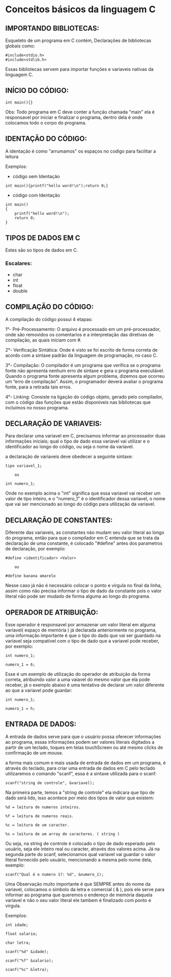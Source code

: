 # Conceitos básicos da linguagem C
## IMPORTANDO BIBLIOTECAS:

Esqueleto de um programa em C contém, Declarações de bibliotecas globais como:

```
#include<stdio.h> 
#include<stdlib.h>
```

Essas bibliotecas servem para importar funções e variaveis nativas da linguagem C.

## INÍCIO DO CÓDIGO:

```
int main(){}
```

Obs: Todo programa em C deve conter a função chamada "main" ela é responsavel por iniciar e finalizar o programa, dentro dela é onde colocamos todo o corpo do programa.

## IDENTAÇÃO DO CÓDIGO:

A identação é como "arrumamos" os espaços no codigo para facilitar a leitura

Exemplos:

- código sem Identação

```
int main(){printf("hello word!\n");return 0;}
```

- código com Identação

```
int main()
{
    printf("hello word!\n");
    return 0;
}
```
 
## TIPOS DE DADOS EM C

Estes são so tipos de dados em C.

### Escalares:

- char 
- int
- float
- double


## COMPILAÇÃO DO CÓDIGO:

A compilação do código possui 4 etapas:

1°- Pré-Processamento:
    O arquivo é processado em um pré-processador, onde são removidos os comentarios e a interpretação das diretivas de compilação, as quais iniciam com #.

2°- Verificação Sintática:
    Onde é visto se foi escrito de forma correta de acordo com a sintaxe padrão da linguagem de programação, no caso C.

3°- Compilação:
    O compilador é um programa que verifica se o
    programa fonte não apresenta nenhum erro de sintaxe e gera o
    programa executável. Quando o programa fonte apresenta algum
    problema, dizemos que ocorreu um “erro de compilação”. Assim, o
    programador deverá avaliar o programa fonte, para a retirada tais
    erros.

4°- Linking:
    Consiste na ligação do código objeto, gerado pelo compilador, 
    com o código das funções que estão disponíveis nas bibliotecas 
    que incluímos no nosso programa.
    



## DECLARAÇÃO DE VARIAVEIS:
    
Para declarar uma variavel em C, precisamos informar ao processador duas informações iniciais;
qual o tipo de dado essa variavel vai utilizar e o identificador ao longo do código, ou seja o nome da variavel.

a declaração de variaveis deve obedecer a seguinte sintaxe:

```
tipo variavel_1;
    
    ou 
    
int numero_1;
```

Onde no exemplo acima o "int" significa que essa variavel vai receber um valor de tipo inteiro, e o "numero_1" é o identificador dessa variavel, o nome que vai ser mencionado ao longo do código para utilização da variavel.



## DECLARAÇÃO DE CONSTANTES:

Diferente das variaveis, as constantes não mudam seu valor literal ao longo do programa, então para que o compilador em C entenda que se trata da declaração de uma constante, é colocado "#define" antes dos parametros de declaração, por exemplo:

```
#define <identificador> <Valor>

    ou

#define banana amarelo
```

Nesse caso já não é necessário colocar o ponto e virgula no final da linha, assim como não precisa informar o tipo de dado da constante pois o valor literal não pode ser mudado de forma alguma ao longo do programa.



## OPERADOR DE ATRIBUIÇÃO:

Esse operador é responsavel por armazenar um valor literal em alguma variavel( espaço de memória ) já declarada anteriormente no programa, uma informação importante é que o tipo do dado que vai ser guardado na variavel seja compativel com o tipo de dado que a variavel pode receber, por exemplo:

```
int numero_1;

numero_1 = 6;
```

Esse é um exemplo de utilização do operador de atribuição da forma correta, atribuindo valor a uma vaiavel do mesmo valor que ela pode receber, já o exemplo abaixo é uma tentativa de declarar um valor diferente ao que a variavel pode guardar:

```
int numero_1;

numero_1 = h;
```


## ENTRADA DE DADOS:

A entrada de dados serve para que o usuário possa oferecer informações ao programa, essas informações podem ser valores literais digitados a partir de um teclado, toques em telas touchScreen ou até mesmo clicks de confirmação de um mouse.

a forma mais comum e mais usada de entrada de dados em um programa, é através do teclado, para criar uma entrada de dados em C pelo teclado utilizaremos o comando "scanf", essa é a sintaxe utilizada para o scanf:

```
scanf("string de controle", &variavel);
```
Na primeira parte, temos a "string de controle" ela indicara que tipo de dado será lido, isso acontece por meio dos tipos de valor que existem:

```
%d = leitura de numeros inteiros.

%f = leitura de numeros reais.

%c = leitura de um caracter.

%s = leitura de um array de caracteres. ( string )
```

Ou seja, na string de controle é colocado o tipo de dado esperado pelo usuário, seja ele inteiro real ou caracter, através dos valores acima. Já na segunda parte do scanf, selecionamos qual variavel vai guardar o valor literal fornecido pelo usuário, mencionando a mesma pelo nome dela, exemplo:

```
scanf("Qual é o numero 1?: %d", &numero_1);
```

Uma Observação muito importante é que SEMPRE antes do nome da variavel, colocamos o simbolo da letra e comercial ( & ), pois ele serve para informar ao programa que queremos o endereço de memória daquela variavel e não o seu valor literal ele tambem é finalizado com ponto e virgula.

Exemplos:

```
int idade;

float salario;

char letra;

scanf("%d" &idade);

scanf("%f" &salario);

scanf("%c" &letra);
```
